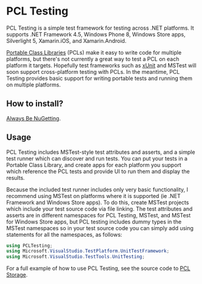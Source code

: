 # PCL Testing #

PCL Testing is a simple test framework for testing across .NET platforms.  It supports .NET Framework 4.5, Windows Phone 8, Windows Store apps, Silverlight 5, Xamarin.iOS, and Xamarin.Android. 

[Portable Class Libraries](http://msdn.microsoft.com/en-us/library/gg597391(v=vs.110).aspx) (PCLs) make it easy to write code for multiple platforms, but there's not currently a great way to test a PCL on each platform it targets.  Hopefully test frameworks such as [xUnit](https://xunit.codeplex.com/) and MSTest will soon support cross-platform testing with PCLs.  In the meantime, PCL Testing provides basic support for writing portable tests and running them on multiple platforms.

## How to install? #

[Always Be NuGetting](https://nuget.org/packages/PCLTesting/).

## Usage #
PCL Testing includes MSTest-style test attributes and asserts, and a simple test runner which can discover and run tests.  You can put your tests in a Portable Class Library, and create apps for each platform you support which reference the PCL tests and provide UI to run them and display the results.

Because the included test runner includes only very basic functionality, I recommend using MSTest on platforms where it is supported (ie .NET Framework and Windows Store apps).  To do this, create MSTest projects which include your test source code via file linking.  The test attributes and asserts are in different namespaces for PCL Testing, MSTest, and MSTest for Windows Store apps, but PCL testing includes dummy types in the MSTest namespaces so in your test source code you can simply add using statements for all the namespaces, as follows:

```cs
using PCLTesting;
using Microsoft.VisualStudio.TestPlatform.UnitTestFramework;
using Microsoft.VisualStudio.TestTools.UnitTesting;
```

For a full example of how to use PCL Testing, see the source code to [PCL Storage](http://pclstorage.codeplex.com).